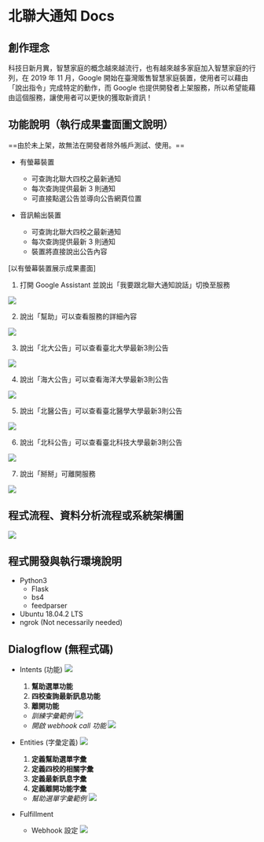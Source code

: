 北聯大通知 Docs
===

## 創作理念

科技日新月異，智慧家庭的概念越來越流行，也有越來越多家庭加入智慧家庭的行列，在 2019 年 11 月，Google 開始在臺灣販售智慧家庭裝置，使用者可以藉由「說出指令」完成特定的動作，而 Google 也提供開發者上架服務，所以希望能藉由這個服務，讓使用者可以更快的獲取新資訊！

## 功能說明（執行成果畫面圖文說明）

==由於未上架，故無法在開發者除外帳戶測試、使用。==

- 有螢幕裝置
    - 可查詢北聯大四校之最新通知
    - 每次查詢提供最新 3 則通知
    - 可直接點選公告並導向公告網頁位置

- 音訊輸出裝置
    - 可查詢北聯大四校之最新通知
    - 每次查詢提供最新 3 則通知
    - 裝置將直接說出公告內容

[以有螢幕裝置展示成果畫面]

1. 打開 Google Assistant 並說出「我要跟北聯大通知說話」切換至服務

![](https://i.imgur.com/olpgYZz.png)

2. 說出「幫助」可以查看服務的詳細內容

![](https://i.imgur.com/bSyXWH6.png)

3. 說出「北大公告」可以查看臺北大學最新3則公告

![](https://i.imgur.com/VF8zsJf.png)

4. 說出「海大公告」可以查看海洋大學最新3則公告

![](https://i.imgur.com/kxSP9E2.png)

5. 說出「北醫公告」可以查看臺北醫學大學最新3則公告

![](https://i.imgur.com/lqhNFV9.png)

6. 說出「北科公告」可以查看臺北科技大學最新3則公告

![](https://i.imgur.com/l4cRSw7.png)

7. 說出「掰掰」可離開服務

![](https://i.imgur.com/92RXPc1.png)

## 程式流程、資料分析流程或系統架構圖

![](https://i.imgur.com/LR2zovR.png)

## 程式開發與執行環境說明

- Python3
    - Flask
    - bs4
    - feedparser
- Ubuntu 18.04.2 LTS
- ngrok (Not necessarily needed)

## Dialogflow (無程式碼)
- Intents (功能)
![](https://i.imgur.com/zKTB1Mp.png)
    1. **幫助選單功能**
    2. **四校查詢最新訊息功能**
    3. **離開功能**
    - *訓練字彙範例*
    ![](https://i.imgur.com/eZWv2MW.png)
    - *開啟 webhook call 功能*
    ![](https://i.imgur.com/lhBfs1l.png)

- Entities (字彙定義)
![](https://i.imgur.com/rXMqRZM.png)
    1. **定義幫助選單字彙**
    2. **定義四校的相關字彙**
    3. **定義最新訊息字彙**
    4. **定義離開功能字彙**
    - *幫助選單字彙範例*
    ![](https://i.imgur.com/iqu3xvN.png)

- Fulfillment
    - Webhook 設定
    ![](https://i.imgur.com/SKq7VLv.png)
